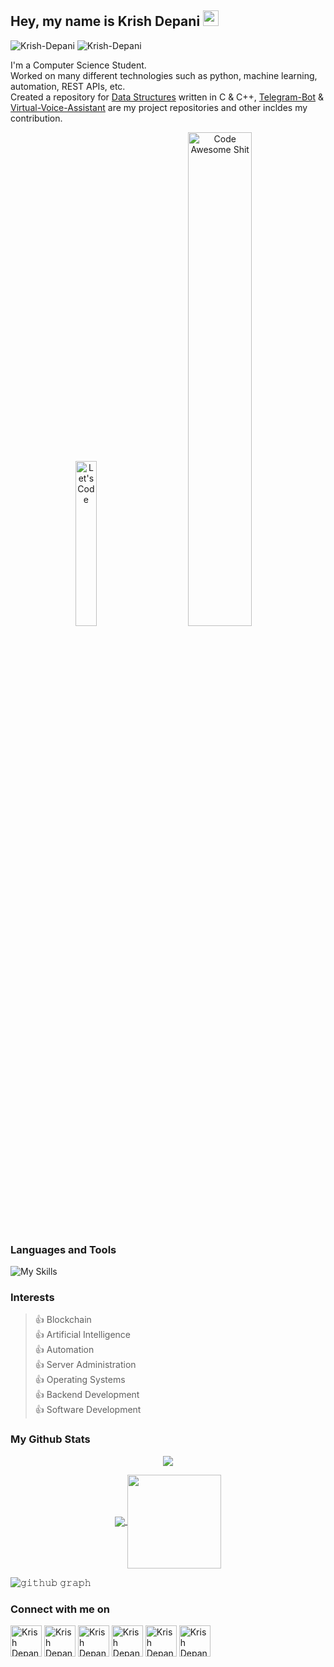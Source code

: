 ## Hey, my name is Krish Depani <img src="https://media.giphy.com/media/hvRJCLFzcasrR4ia7z/giphy.gif" width="25px">
<p align="left"> 
  <img src="https://komarev.com/ghpvc/?username=Krish-Depani&label=Profile%20views&color=0e75b6&style=for-the-badge" alt="Krish-Depani"/> 
  <img src="https://img.shields.io/github/stars/Krish-Depani?style=for-the-badge" alt="Krish-Depani"/>
</p>

I'm a Computer Science Student.  
Worked on many different technologies such as python, machine learning, automation, REST APIs, etc.  
Created a repository for [Data Structures](https://github.com/Krish-Depani/Data-Structure-Programs) written in C & C++, [Telegram-Bot](https://github.com/Krish-Depani/Telegram-Bot) & [Virtual-Voice-Assistant](https://github.com/Krish-Depani/Virtual-Voice-Assistant) are my project repositories and other incldes my contribution.

<p align="center">
  <img alt="Let's Code" src="https://media.giphy.com/media/HscDLzkO8EOTmgkhQP/giphy.gif" width="26%">
&nbsp; &nbsp; &nbsp; &nbsp;
  <img alt="Code Awesome Shit" src="https://media.giphy.com/media/RbDKaczqWovIugyJmW/giphy.gif" width="45%">
</p>

### Languages and Tools
![My Skills](https://skillicons.dev/icons?i=python,cpp,c,java,js,bash,github,git,mysql,linux,gcp)

### Interests
>👍 Blockchain  
>👍 Artificial Intelligence  
>👍 Automation  
>👍 Server Administration  
>👍 Operating Systems  
>👍 Backend Development  
>👍 Software Development

### My Github Stats
<p align="center">
  <a>
    <img align="center" src="https://github-readme-streak-stats.herokuapp.com/?user=Krish-Depani&theme=dark&hide_border=true"/>
  </a>
</p>

<p align="center">
  <a href="https://github.com/Krish-Depani">
    <img align="center" src="https://github-readme-stats-git-masterrstaa-rickstaa.vercel.app/api?username=Krish-Depani&show_icons=true&hide_border=true&title_color=94b4a4&amp&icon_color=FFFFFF&amp&text_color=FFFFFF&amp&bg_color=000000&count_private=true&include_all_commits=true"/>
  </a>
  <a href="https://github.com/Krish-Depani">
    <img align="center" height="150px" src="https://github-readme-stats-git-masterrstaa-rickstaa.vercel.app/api/top-langs/?username=Krish-Depani&text_color=FFFFFF&bg_color=000000&title_color=94b4a4&langs_count=15&layout=compact&hide_border=true" />
  </a>
</p>

![𝚐𝚒𝚝𝚑𝚞𝚋 𝚐𝚛𝚊𝚙𝚑](https://github-readme-activity-graph.cyclic.app/graph?username=Krish-Depani&theme=react-dark&hide_border=true&area=true)

### Connect with me on
<a href="https://twitter.com/krishpatel99933" target="blank"><img align="center" src="https://skillicons.dev/icons?i=twitter" alt="Krish Depani" height="50" width="50" /></a>   <a href="https://in.linkedin.com/in/krish-depani-a162b01b5" target="blank"><img align="center" src="https://skillicons.dev/icons?i=linkedin" alt="Krish Depani" height="50" width="50" /></a>   <a href="https://www.instagram.com/krish_depani/" target="blank"><img align="center" src="https://skillicons.dev/icons?i=instagram" alt="Krish Depani" height="50" width="50" /></a>   <a href="https://www.facebook.com/profile.php?id=100055359043513" target="blank"><img align="center" src="https://skillicons.dev/icons?i=fb" alt="Krish Depani" height="50" width="50" /></a>   <a href="https://t.me/krish_patel_03/" target="blank"><img align="center" src="https://skillicons.dev/icons?i=telegram" alt="Krish Depani" height="50" width="50" /></a>   <a href="mailto:krishdepani@gmail.com" target="blank"><img align="center" src="https://skillicons.dev/icons?i=Gmail" alt="Krish Depani" height="50" width="50" /></a>
